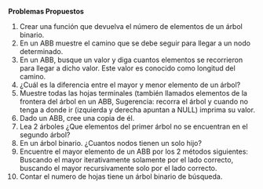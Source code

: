 **Problemas Propuestos**

1.	Crear una función que devuelva el número de elementos de un árbol binario.  
2.	En un ABB muestre el camino que se debe seguir para llegar a un nodo determinado.
3.	En un ABB, busque un valor y diga cuantos elementos se recorrieron para llegar a dicho valor. Este valor es conocido como longitud del camino.
4.	¿Cuál es la diferencia entre el mayor y menor elemento de un árbol?
5.	Muestre todas las hojas terminales (también llamados elementos de la frontera del árbol en un ABB, Sugerencia: recorra el árbol y cuando no tenga a donde ir (izquierda y derecha apuntan a NULL) imprima su valor.
6.	Dado un ABB, cree una copia de él.
7.	Lea 2 árboles ¿Que elementos del primer árbol no se encuentran en el segundo árbol?
8.	En un árbol binario. ¿Cuantos nodos tienen un solo hijo?
9.	Encuentre el mayor elemento de un ABB por los 2 métodos siguientes:
Buscando el mayor iterativamente solamente por el lado correcto, buscando el mayor recursivamente solo por el lado correcto.
10.	Contar el numero de hojas tiene un árbol binario de búsqueda.

